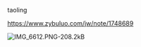 taoling

https://www.zybuluo.com/jw/note/1748689

![IMG_6612.PNG-208.2kB][1]


  [1]: http://static.zybuluo.com/jw/iqvis7i8rpcpxoeb59hv7yzz/IMG_6612.PNG
